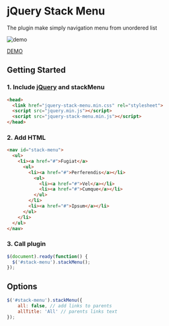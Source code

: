 # jQuery Stack Menu

The plugin make simply navigation menu from unordered list

![demo](../../dist/demo.gif)

[DEMO](https://maximzhurkin.github.io/jquery-stack-menu/)

## Getting Started
### 1. Include [jQuery](https://jquery.com/) and stackMenu
```html
<head>
  <link href="jquery-stack-menu.min.css" rel="stylesheet">
  <script src="jquery.min.js"></script>
  <script src="jquery-stack-menu.min.js"></script>
</head>
```
### 2. Add HTML
```html
<nav id="stack-menu">
  <ul>
    <li><a href="#">Fugiat</a>
      <ul>
        <li><a href="#">Perferendis</a></li>
          <ul>
            <li><a href="#">Vel</a></li>
            <li><a href="#">Cumque</a></li>
          </ul>
        </li>
        <li><a href="#">Ipsum</a></li>
      </ul>
    </li>
  </ul>
</nav>
```
### 3. Call plugin
```javascript
$(document).ready(function() {
  $('#stack-menu').stackMenu();
});
```
## Options
```javascript
$('#stack-menu').stackMenu({
    all: false, // add links to parents
    allTitle: 'All' // parents links text
});
```
